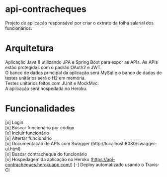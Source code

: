 # api-contracheques
Projeto de aplicação responsável por criar o extrato da folha salarial dos funcionários.

# Arquitetura
Aplicação Java 8 utilizando JPA e Spring Boot para expor as APIs. As APIs estão protegidas com o padrão OAuth2 e JWT.     
O banco de dados principal da aplicação será MySql e o banco de dados de testes unitários será o H2 em memória.   
Testes unitários feitos com JUnit e MockMvc.   
A aplicação será hospedada no Heroku.  
# Funcionalidades
[x] Login  
[x] Buscar funcionário por código  
[x] Incluir funcionário  
[x] Altertar funcionário  
[x] Documentação de APIs com Swagger (http://localhost:8080/swagger-ui.html)  
[x] Buscar contracheque do funcionário  
[x] Hospedagem da aplicação no Heroku (https://api-contracheques.herokuapp.com/)
[-] Deploy automatizado usando o Travis-CI

